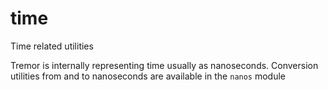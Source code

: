 
# time

Time related utilities

Tremor is internally representing time usually as nanoseconds.
Conversion utilities from and to nanoseconds are available in the `nanos` module
